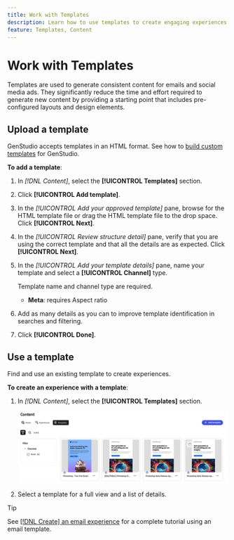 ```yaml
---
title: Work with Templates
description: Learn how to use templates to create engaging experiences in GenStudio.
feature: Templates, Content
---
```


# Work with Templates

Templates are used to generate consistent content for emails and social media ads. They significantly reduce the time and effort required to generate new content by providing a starting point that includes pre-configured layouts and design elements.

## Upload a template

GenStudio accepts templates in an HTML format. See how to [build custom templates](customize-template.md) for GenStudio.

**To add a template**:

1. In _[!DNL Content]_, select the **[!UICONTROL Templates]** section.

1. Click **[!UICONTROL Add template]**.

1. In the _[!UICONTROL Add your approved template]_ pane, browse for the HTML template file or drag the HTML template file to the drop space. Click **[!UICONTROL Next]**.

1. In the _[!UICONTROL Review structure detail]_ pane, verify that you are using the correct template and that all the details are as expected. Click **[!UICONTROL Next]**.

1. In the _[!UICONTROL Add your template details]_ pane, name your template and select a **[!UICONTROL Channel]** type.

   Template name and channel type are required.

   - **Meta**: requires Aspect ratio
   <!-- **Display ads**: requires Dimensions -->

1. Add as many details as you can to improve template identification in searches and filtering.

1. Click **[!UICONTROL Done]**.

## Use a template

Find and use an existing template to create experiences.

**To create an experience with a template**:

1. In _[!DNL Content]_, select the **[!UICONTROL Templates]** section.

   ![Content template list](../../assets/content-templates.png)

1. Select a template for a full view and a list of details.

>[!TIP]
>
>See [[!DNL Create] an email experience](/help/tutorials/create-email-experience.md) for a complete tutorial using an email template.

<!--  The create button in Content Template view does not work yet.
1. Click **[!UICONTROL Create Experience]** (paintbrush) from the upper right corner to use the template.
-->

